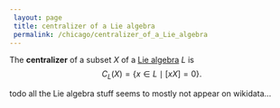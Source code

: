 ```yaml
---
 layout: page
 title: centralizer of a Lie algebra
 permalink: /chicago/centralizer_of_a_Lie_algebra
---
```

The **centralizer** of a subset $X$ of a [Lie algebra](https://defsmath.github.io/DefsMath/Lie_algebra) $L$ is $$C_L(X) = \{x\in L \mid [xX]=0\}.$$

todo all the Lie algebra stuff seems to mostly not appear on wikidata...